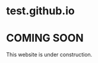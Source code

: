 # test.github.io
<html>
<body>
<div class="container">
  <div class="wrapper">
    <div class="content">
      <div class="item">
        <!-- Place your content here to have it be centered vertically and horizontally  -->
        <h1>COMING SOON</h1>
        <p>This website is under construction.</p>
      </div>
    </div>
  </div>
</div>
</BODY>
</HTML>
